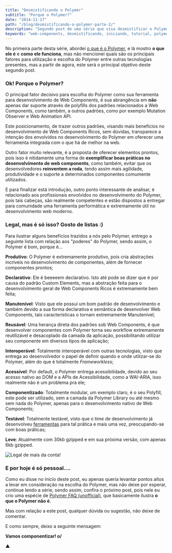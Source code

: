 ```yaml
---
title: "Desmistificando o Polymer"
subtitle: "Porque o Polymer?"
date: "2014-11-17"
path: "/blog/desmistificando-o-polymer-parte-2/"
description: "Segundo post de uma série que visa desmistificar o Polymer."
keywords: "web-components, desmistificando, iniciando, tutorial, polymer, parte, dois"
---
```


No primeira parte desta série, abordei [o que é o Polymer](https://betomuniz.com/blog/desmistificando-o-polymer-parte-1/), e lá mostro **o que ele é** e **como ele funciona**, mas não mencionei quais são os principais fatores para utilização e escolha do Polymer entre outras tecnologias presentes, mas a partir de agora, este será o principal objetivo deste segundo post.

### Ok! Porque o Polymer?

O principal fator decisivo para escolha do Polymer como sua ferramenta para desenvolvimento de Web Components, é sua abrangência em **não** apenas dar suporte através de polyfills dos padrões relacionados a Web Components, como também, a outros padrões, como por exemplo Mutation Observer e Web Animation API.

Este posicionamento, de trazer outros padrões, visando mais benefícios no desenvolvimento de Web Components Ricos, sem dúvidas, transparece a intenção dos envolvidos no desenvolvimento do Polymer em oferecer uma ferramenta integrada com o que há de melhor na web.

Outro fator muito relevante, é a proposta de oferecer elementos prontos, pois isso é nitidamente uma forma de **exemplificar boas práticas no desenvolvimento de web components**, como também, evitar que os desenvolvedores **reinventem a roda**, tendo assim mais agilidade, produtividade e o suporte a determinados componentes comumente utilizados.

E para finalizar está introdução, outro ponto interessante de analisar, é relacionado aos profissionais envolvidos no desenvolvimento do Polymer, pois tais cabeças, são realmente competentes e estão dispostos a entregar para comunidade uma ferramenta performática e extremamente útil no desenvolvimento web moderno.

### Legal, mas é só isso? Gosto de listas :)

Para ilustrar alguns benefícios trazidos a nós pelo Polymer, entrego a seguinte lista com relação aos "poderes" do Polymer, sendo assim, o Polymer é bom, porque é...

**Produtivo**: O Polymer é extremamente produtivo, pois cria abstrações incríveis no desenvolvimento de componentes, além de fornecer componentes prontos;

**Declarativo**: Ele é beeeeem declarativo. Isto até pode se dizer que é por causa do padrão Custom Elements, mas a abstração feita para o desenvolvimento geral de Web Components Ricos é extremamente bem feita;

**Manutenível**: Visto que ele possui um bom padrão de desenvolvimento e também devido a sua forma declarativa e semântica de desenvolver Web Components, tais características o tornam extremamente Manutenível;

**Reusável**: Uma herança direta dos padrões sob Web Components, é que desenvolver componentes com Polymer torna seu workflow extremamente reutilizável e desacoplado da camada da aplicação, possibilitando utilizar seu componente em diversos tipos de aplicação;

**Interoperável**: Totalmente interoperável com outras tecnologias, visto que entrega ao desenvolvedor o papel de definir quando e onde utilizar-se do Polymer, além do que é totalmente *Frameworkless*;

**Acessível**: Por default, o Polymer entrega acessibilidade, devido ao seu acesso nativo ao DOM e a APIs de Acessibilidade, como a WAI-ARIA, isso realmente não é um problema pra ele;

**Componentizado**: Totalmente modular, um exemplo claro, é o seu Polyfill, este pode ser utilizado, sem a camada da Polymer Library ou até mesmo sem nada do Polymer, apenas para o desenvolvimento nativo de Web Components;

**Testável**: Totalmente testável, visto que o time de desenvolvimento já desenvolveu [ferramentas](https://github.com/Polymer/web-component-tester) para tal prática e mais uma vez, preocupando-se com boas práticas;

**Leve**: Atualmente com 30kb gzipped e em sua próxima versão, com apenas 6kb gzipped.

![Legal de mais da conta!](https://cldup.com/64w5k6CfKm.gif)

### E por hoje é só pessoal....

Como eu disse no ínicio deste post, eu apenas queria levantar pontos altos a levar em consideração na escolha do Polymer, mas não deixe por esperar, continue lendo a série, sendo assim, confira o próximo post, pois nele eu crio uma espécie de [Polymer FAQ (unofficial)](https://betomuniz.com/blog/desmistificando-o-polymer-parte-3/), que basicamente ilustra **o que o Polymer não é**.

Mas com relação a este post, qualquer dúvida ou sugestão, não deixe de comentar.

E como sempre, deixo a seguinte mensagem:

**Vamos componentizar!  o/**

▲
